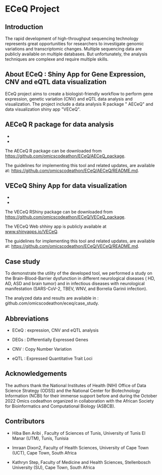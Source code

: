 # ECeQ Project

## Introduction
The rapid development of high-throughput sequencing technology represents great opportunities for researchers to investigate genomic variations and transcriptomic changes. Multiple sequencing data are publicly available on multiple databases. But unfortunately, the analysis techniques are complexe and require multiple skills. 

## About ECeQ : Shiny App for Gene Expression, CNV and eQTL data visualization
ECeQ project aims to create a biologist-friendly workflow to perform gene expression, genetic variation (CNV) and eQTL data analysis and  visualization.
The project include a data analysis R package " AECeQ" and data visualization shiny app "VECeQ".

## AECeQ R package for data analysis
- 
- 

The AECeQ R package can be downloaded from  https://github.com/omicscodeathon/ECeQ/AECeQ_package. 

The guidelines for implementing this tool and related updates, are available at:  https://github.com/omicscodeathon/ECeQ/AECeQ/README.md.

## VECeQ Shiny App for data visualization
- 
- 

The VECeQ RShiny package can be downloaded from  https://github.com/omicscodeathon/ECeQ/VECeQ_package. 

The VECeQ Web shhiny app  is publicly available at www.shinyapps.io/VECeQ.

The guidelines for implementing this tool and related updates, are available at:  https://github.com/omicscodeathon/ECeQ/VECeQ/README.md.

## Case study
To demonstrate the utility of the developed tool, we performed a study on the Brain-Blood-Barrier dysfunction in different neurological diseases ( HD, AD, ASD and  brain tumor) and in infectious diseases with neurological manifestation (SARS-CoV-2, TBEV, WNV, and Borrelia Garinii infection).

The analyzed data and results are available in : github.com/omicscodeathon/eceq/case_study.

## Abbreviations
- ECeQ : expression, CNV and eQTL analysis 

- DEGs : Differentially Expressed Genes

- CNV : Copy Number Variation

- eQTL : Expressed Quantitative Trait Loci

## Acknowledgements
The authors thank the National Institutes of Health (NIH) Office of Data Science Strategy (ODSS) and the National Center for Biotechnology Information (NCBI) for their immense support before and during the October 2022 Omics codeathon organized in collaboration with the African Society for Bioinformatics and Computational Biology (ASBCB).

## Contributors

- Hiba Ben Aribi , Faculty of Sciences of Tunis, University of Tunis El Manar (UTM), Tunis, Tunisia

- Imraan Dixon2, Faculty of Health Sciences, University of Cape Town (UCT), Cape Town, South Africa 

- Kathryn Step, Faculty of Medicine and Health Sciences, Stellenbosch University (SU), Cape Town, South Africa
